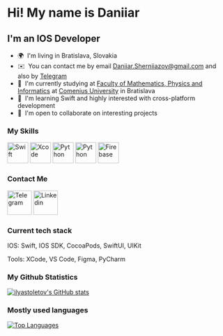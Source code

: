 Hi! My name is Daniiar
====================================================================================================================================

I'm an IOS Developer
----------------------------------------------

*   🌍  I'm living in Bratislava, Slovakia
*   ✉️  You can contact me by email [Daniiar.Sherniiazov@gmail.com](mailto:Daniiar.Sherniiazov@gmail.com) and also by [Telegram](https://t.me/adanteeee)
*   🚀  I'm currently studying at [Faculty of Mathematics, Physics
and Informatics](https://fmph.uniba.sk/en/) at [Comenius University](https://uniba.sk/en/) in Bratislava
*   🧠  I'm learning Swift and highly interested with cross-platform development
*   🤝  I'm open to collaborate on interesting projects

  ### My Skills
<p align="left">
<a href="https://swift.org/" target="_blank" rel="noreferrer"><img src="https://raw.githubusercontent.com/danielcranney/readme-generator/main/public/icons/skills/swift-colored.svg" width="48" height="48" alt="Swift" /></a>
<a href="https://developer.apple.com/xcode/" target="_blank" rel="noreferrer"><img src="https://raw.githubusercontent.com/danielcranney/readme-generator/main/public/icons/skills/xcode-colored.svg" width="48" height="48" alt="Xcode" /></a>
<a href="https://www.python.org/" target="_blank" rel="noreferrer"><img src="https://raw.githubusercontent.com/danielcranney/readme-generator/main/public/icons/skills/python-colored.svg" width="48" height="48" alt="Python" /></a>
<a href="https://www.python.org/" target="_blank" rel="noreferrer"><img src="https://www.svgrepo.com/show/331760/sql-database-generic.svg" width="48" height="48" alt="Python" /></a>
<a href="https://firebase.google.com/" target="_blank" rel="noreferrer"><img src="https://raw.githubusercontent.com/danielcranney/readme-generator/main/public/icons/skills/firebase-colored.svg" width="48" height="48" alt="Firebase" /></a>

### Contact Me
<p align="left">
<a href="https://t.me/adanteeee/" target="_blank" rel="noreferrer"><img src="https://www.svgrepo.com/download/452115/telegram.svg" width="56" height="56" alt="Telegram" /></a>
<a href="https://www.linkedin.com/in/daniiar-sherniiazov-7b0507266" target="_blank" rel="noreferrer"><img src="https://www.svgrepo.com/download/452047/linkedin-1.svg" width="56" height="56" alt="Linkedin" /></a>

### Current tech stack
<p>IOS: Swift, IOS SDK, CocoaPods, SwiftUI, UIKit</p>
<p>Tools: XCode, VS Code, Figma, PyCharm</p>



### My Github Statistics
<a href="http://www.github.com/ilyastoletov"><img src="https://github-readme-stats.vercel.app/api?username=adante69&show_icons=true&hide=issues,contribs&count_private=true&title_color=0891b2&text_color=ffffff&icon_color=0891b2&bg_color=1c1917&hide_border=true&show_icons=true" alt="ilyastoletov's GitHub stats" /></a> <br>

### Mostly used languages
<a href="https://github.com/ilyastoletov" align="left"><img src="https://github-readme-stats.vercel.app/api/top-langs/?username=adante69&langs_count=5&title_color=0891b2&text_color=ffffff&icon_color=0891b2&bg_color=1c1917&hide_border=true&locale=en&custom_title=Top%20%Languages" alt="Top Languages" /></a>

